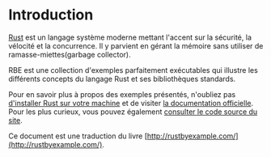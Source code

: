 # Introduction

[Rust](http://www.rust-lang.org/) est un langage système moderne mettant l'accent sur la sécurité, la vélocité et la concurrence. Il y parvient en gérant la mémoire sans utiliser de ramasse-miettes(garbage collector).

RBE est une collection d'exemples parfaitement exécutables qui illustre les différents concepts du langage Rust et ses bibliothèques standards.

Pour en savoir plus à propos des exemples présentés, n'oubliez pas [d'installer Rust sur votre machine](http://www.rust-lang.org/install.html) et de visiter [la documentation officielle](http://doc.rust-lang.org/std/). Pour les plus curieux, vous pouvez également [consulter le code source du site](https://github.com/rust-lang/rust-by-example).

Ce document est une traduction du livre [http://rustbyexample.com/](http://rustbyexample.com/).
